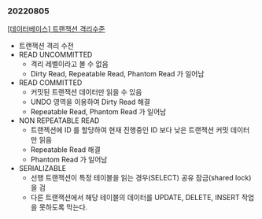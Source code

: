 ### 20220805

[[데이터베이스] 트랜잭션 격리수준](https://velog.io/@guswns3371/%EB%8D%B0%EC%9D%B4%ED%84%B0%EB%B2%A0%EC%9D%B4%EC%8A%A4-%ED%8A%B8%EB%9E%9C%EC%9E%AD%EC%85%98-%EA%B2%A9%EB%A6%AC%EC%88%98%EC%A4%80)

- 트랜잭션 격리 수전
- READ UNCOMMITTED
  - 격리 레벨이라고 볼 수 없음
  - Dirty Read, Repeatable Read, Phantom Read 가 일어남
- READ COMMITTED
  - 커밋된 트랜잭션 데이터만 읽을 수 있음
  - UNDO 영역을 이용하여 Dirty Read 해결
  - Repeatable Read, Phantom Read 가 일어남
- NON REPEATABLE READ
  - 트랜젝션에 ID 를 할당하여 현재 진행중인 ID 보다 낮은 트랜잭션 커밋 데이터만 읽음
  - Repeatable Read 해결
  - Phantom Read 가 일어남
- SERIALIZABLE
  - 선행 트랜잭션이 특정 테이블을 읽는 경우(SELECT) 공유 잠금(shared lock) 을 검
  - 다른 트랜잭션에서 해당 테이블의 데이터를 UPDATE, DELETE, INSERT 작업을 못하도록 막는다.
